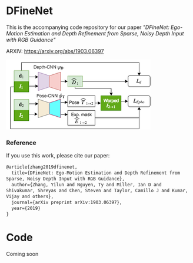 # DFineNet

This is the accompanying code repository for our paper *"DFineNet: Ego-Motion Estimation and Depth Refinement from Sparse, Noisy Depth Input with RGB Guidance"*

ARXIV: https://arxiv.org/abs/1903.06397


![](imgs/network.png)


### Reference

If you use this work, please cite our paper:
```
@article{zhang2019dfinenet,
  title={DFineNet: Ego-Motion Estimation and Depth Refinement from Sparse, Noisy Depth Input with RGB Guidance},
  author={Zhang, Yilun and Nguyen, Ty and Miller, Ian D and Shivakumar, Shreyas and Chen, Steven and Taylor, Camillo J and Kumar, Vijay and others},
  journal={arXiv preprint arXiv:1903.06397},
  year={2019}
}
```
# Code
Coming soon 
